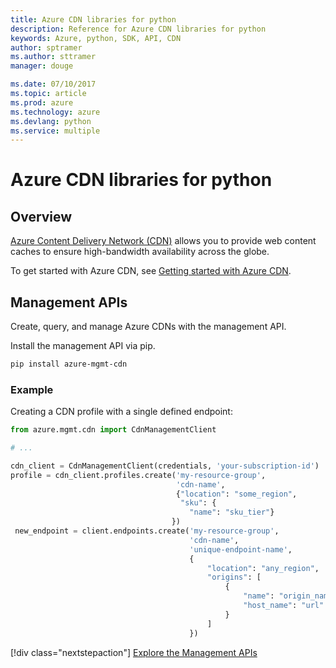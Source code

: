 ```yaml
---
title: Azure CDN libraries for python
description: Reference for Azure CDN libraries for python
keywords: Azure, python, SDK, API, CDN
author: sptramer
ms.author: sttramer
manager: douge

ms.date: 07/10/2017
ms.topic: article
ms.prod: azure
ms.technology: azure
ms.devlang: python
ms.service: multiple
---
```


# Azure CDN libraries for python

## Overview

[Azure Content Delivery Network (CDN)](https://docs.microsoft.com/en-us/azure/cdn/cdn-overview) allows you to provide web content caches to ensure high-bandwidth availability across the globe.

To get started with Azure CDN, see [Getting started with Azure CDN](https://docs.microsoft.com/en-us/azure/cdn/cdn-create-new-endpoint).

## Management APIs

Create, query, and manage Azure CDNs with the management API.

Install the management API via pip.

```bash
pip install azure-mgmt-cdn
```

### Example

Creating a CDN profile with a single defined endpoint:

```python
from azure.mgmt.cdn import CdnManagementClient

# ...

cdn_client = CdnManagementClient(credentials, 'your-subscription-id')
profile = cdn_client.profiles.create('my-resource-group',
                                     'cdn-name',
                                     {"location": "some_region", 
                                      "sku": {
                                        "name": "sku_tier"} 
                                    })
 new_endpoint = client.endpoints.create('my-resource-group', 
                                        'cdn-name', 
                                        'unique-endpoint-name', 
                                        { 
                                            "location": "any_region", 
                                            "origins": [
                                                {
                                                    "name": "origin_name", 
                                                    "host_name": "url"
                                                }
                                            ]
                                        })
```

[!div class="nextstepaction"]
[Explore the Management APIs](/python/api/overview/azure/cdn)